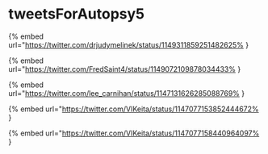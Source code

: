 # tweetsForAutopsy5

{% embed url="https://twitter.com/drjudymelinek/status/1149311859251482625% }

{% embed url="https://twitter.com/FredSaint4/status/1149072109878034433% }

{% embed url="https://twitter.com/lee_carnihan/status/1147131626285088769% }

{% embed url="https://twitter.com/VIKeita/status/1147077153852444672% }

{% embed url="https://twitter.com/VIKeita/status/1147077158440964097% }

